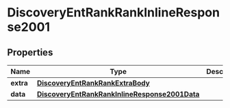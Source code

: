 # DiscoveryEntRankRankInlineResponse2001

## Properties
Name | Type | Description | Notes
------------ | ------------- | ------------- | -------------
**extra** | [**DiscoveryEntRankRankExtraBody**](DiscoveryEntRankRankExtraBody.md) |  |  [optional]
**data** | [**DiscoveryEntRankRankInlineResponse2001Data**](DiscoveryEntRankRankInlineResponse2001Data.md) |  |  [optional]
